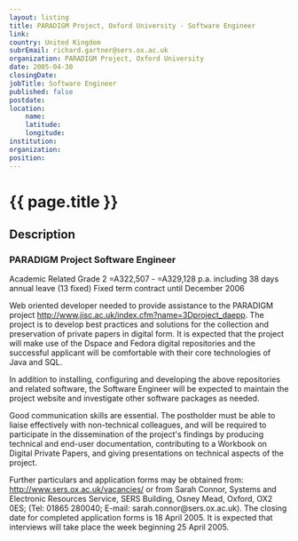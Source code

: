 ```yaml
---
layout: listing
title: PARADIGM Project, Oxford University - Software Engineer
link:
country: United Kingdom
subrEmail: richard.gartner@sers.ox.ac.uk
organization: PARADIGM Project, Oxford University 
date: 2005-04-30
closingDate: 
jobTitle: Software Engineer
published: false
postdate:
location:
    name: 
    latitude: 
    longitude: 
institution: 
organization: 
position: 
--- 
```



# {{ page.title }}

## Description



<h3>PARADIGM Project Software Engineer</h3>                                              
                                                                                
<p>Academic Related Grade 2 =A322,507 - =A329,128 p.a. including 38 days annual leave (13 fixed) Fixed term contract until December 2006</p>
                                                                                
<p>Web oriented developer needed to provide assistance to the PARADIGM project <a href="http://www.jisc.ac.uk/index.cfm?name=3Dproject_daepp">http://www.jisc.ac.uk/index.cfm?name=3Dproject_daepp</a>. The project is to develop best practices and solutions for the collection and preservation of private papers in digital form. It is expected that the project will make use of the Dspace and Fedora digital repositories and the successful applicant will be comfortable with their core technologies of Java and SQL.</p>                    
                                                                                
<p>In addition to installing, configuring and developing the above repositories and related software, the Software Engineer will be expected to maintain the project website and investigate other software packages as needed.</p>                                                             
                                                                                
<p>Good communication skills are essential. The postholder must be able to liaise effectively with non-technical colleagues, and will be required to participate in the dissemination of the project's findings by producing technical and end-user documentation, contributing to a Workbook on Digital Private Papers, and giving presentations on technical aspects of the project.</p>                   
                                                                                
<p>Further particulars and application forms may be obtained from:                 
<a href="http://www.sers.ox.ac.uk/vacancies/">http://www.sers.ox.ac.uk/vacancies/</a> or from Sarah Connor, Systems and Electronic Resources Service, SERS Building, Osney Mead, Oxford, OX2 0ES;                                                                            
(Tel: 01865 280040; E-mail: sarah.connor@sers.ox.ac.uk). The closing date for completed application forms is 18 April 2005. It is expected that interviews will take place the week beginning 25 April 2005.</p>
